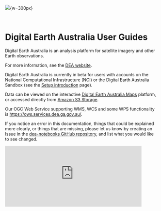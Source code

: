 ![](/_files/logos/dea-logo-inline.svg){w=300px}

&nbsp;

# Digital Earth Australia User Guides

Digital Earth Australia is an analysis platform for satellite imagery and other Earth observations.

For more information, see the [DEA website](http://www.ga.gov.au/dea).

Digital Earth Australia is currently in beta for users with accounts on the National Computational Infrastructure (NCI) or the Digital Earth Australia Sandbox (see the [Setup introduction](/guides/setup/README/) page).

Data can be viewed on the interactive [Digital Earth Australia Maps](https://maps.dea.ga.gov.au/) platform, or accessed directly from [Amazon S3 Storage](https://data.dea.ga.gov.au).

Our OGC Web Service supporting WMS, WCS and some WPS functionality is <https://ows.services.dea.ga.gov.au/>.

If you notice an error in this documentation, things that could be explained more clearly, or things that are missing, please let us know by creating an Issue in the [dea-notebooks GitHub repository](https://github.com/GeoscienceAustralia/dea-notebooks/issues), and list what you would like to see changed.

<iframe src="https://mgmt.sandbox.dea.ga.gov.au/d-solo/3S1XpzZSk/currency-latest?orgId=1&from=1705374413481&to=1713150413481&panelId=2" width="450" height="200" frameborder="0"></iframe>

